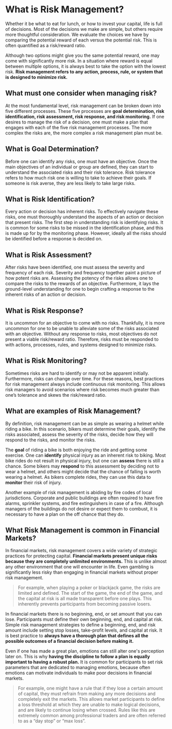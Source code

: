 # What is Risk Management?

Whether it be what to eat for lunch, or how to invest your capital, life is full of decisions. Most of the decisions we make are simple, but others require more thoughtful consideration. We evaluate the choices we have by comparing the potential reward of each versus the potential risk. This is often quantified as a risk/reward ratio.

Although two options might give you the same potential reward, one may come with significantly more risk. In a situation where reward is equal between multiple options, it is always best to take the option with the lowest risk. **Risk management refers to any action, process, rule, or system that is designed to minimize risk.**

## What must one consider when managing risk?

At the most fundamental level, risk management can be broken down into five different processes. These five processes are **goal determination, risk identification, risk assessment, risk response, and risk monitoring.** If one desires to manage the risk of a decision, one must make a plan that engages with each of the five risk management processes. The more complex the risks are, the more complex a risk management plan must be.

## What is Goal Determination?

Before one can identify any risks, one must have an objective. Once the main objectives of an individual or group are defined, they can start to understand the associated risks and their risk tolerance. Risk tolerance refers to how much risk one is willing to take to achieve their goals. If someone is risk averse, they are less likely to take large risks.

## What is Risk Identification?

Every action or decision has inherent risks. To effectively navigate these risks, one must thoroughly understand the aspects of an action or decision that present risks. The first step in understanding risk is identifying risks. It is common for some risks to be missed in the identification phase, and this is made up for by the monitoring phase. However, ideally all the risks should be identified before a response is decided on.

## What is Risk Assessment?

After risks have been identified, one must assess the severity and frequency of each risk. Severity and frequency together paint a picture of how potent risks are. Assessing the potency of the risks allows one to compare the risks to the rewards of an objective. Furthermore, it lays the ground-level understanding for one to begin crafting a response to the inherent risks of an action or decision.

## What is Risk Response?

It is uncommon for an objective to come with no risks. Thankfully, it is more uncommon for one to be unable to alleviate some of the risks associated with an objective. Without any response to risks, most objectives do not present a viable risk/reward ratio. Therefore, risks must be responded to with actions, processes, rules, and systems designed to minimize risks.

## What is Risk Monitoring?

Sometimes risks are hard to identify or may not be apparent initially. Furthermore, risks can change over time. For these reasons, best practices for risk management always include continuous risk monitoring. This allows risk managers to avoid scenarios where risk becomes much greater than one’s tolerance and skews the risk/reward ratio.

## What are examples of Risk Management?

By definition, risk management can be as simple as wearing a helmet while riding a bike. In this scenario, bikers must determine their goals, identify the risks associated, assess the severity of the risks, decide how they will respond to the risks, and monitor the risks.

The **goal** of riding a bike is both enjoying the ride and getting some exercise.
One can **identify** physical injury as an inherent risk to biking.
 Most bike rides do not result in physical injury, but one can **assess** there is still a chance.
Some bikers may **respond** to this assessment by deciding not to wear a helmet, and others might decide that the chance of falling is worth wearing a helmet.
As bikers complete rides, they can use this data to **monitor** their risk of injury.

Another example of risk management is abiding by fire codes of local jurisdictions. Corporate and public buildings are often required to have fire alarms, sprinkler systems, and fire extinguishers in case of a fire. Although managers of the buildings do not desire or expect them to combust, it is necessary to have a plan on the off chance that they do.

## What Risk Management is common in Financial Markets?

In financial markets, risk management covers a wide variety of strategic practices for protecting capital. **Financial markets present unique risks because they are completely unlimited environments.** This is unlike almost any other environment that one will encounter in life. Even gambling is significantly less risky than engaging in financial markets without proper risk management.

> For example, when playing a poker or blackjack game, the risks are limited and defined. The start of the game, the end of the game, and the capital at risk is all made transparent before one plays. This inherently prevents participants from becoming passive losers.

In financial markets there is no beginning, end, or set amount that you can lose. Participants must define their own beginning, end, and capital at risk. Simple risk management strategies to define a beginning, end, and risk amount include setting stop losses, take-profit levels, and capital at risk. It is best practice to **always have a thorough plan that defines all the possible outcomes of a financial decision before making it.**

Even if one has made a great plan, emotions can still alter one's perception later on. This is why **having the discipline to follow a plan is equally important to having a robust plan.** It is common for participants to set risk parameters that are dedicated to managing emotions, because often emotions can motivate individuals to make poor decisions in financial markets.

> For example, one might have a rule that if they lose a certain amount of capital, they must refrain from making any more decisions and completely exit the markets. This allows market participants to define a loss threshold at which they are unable to make logical decisions, and are likely to continue losing when crossed. Rules like this are extremely common among professional traders and are often referred to as a “day stop” or “max loss”.
